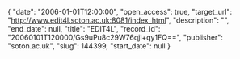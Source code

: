 {
  "date": "2006-01-01T12:00:00", 
  "open_access": true, 
  "target_url": "http://www.edit4l.soton.ac.uk:8081/index_html", 
  "description": "", 
  "end_date": null, 
  "title": "EDIT4L", 
  "record_id": "20060101T120000/Gs9uPu8c29W76qjl+qy1FQ==", 
  "publisher": "soton.ac.uk", 
  "slug": 144399, 
  "start_date": null
}

